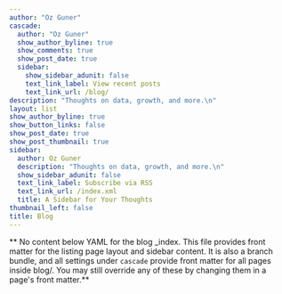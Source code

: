 ```yaml
---
author: "Oz Guner"
cascade:
  author: "Oz Guner"
  show_author_byline: true
  show_comments: true
  show_post_date: true
  sidebar:
    show_sidebar_adunit: false
    text_link_label: View recent posts
    text_link_url: /blog/
description: "Thoughts on data, growth, and more.\n"
layout: list
show_author_byline: true
show_button_links: false
show_post_date: true
show_post_thumbnail: true
sidebar:
  author: Oz Guner
  description: "Thoughts on data, growth, and more.\n"
  show_sidebar_adunit: false
  text_link_label: Subscribe via RSS
  text_link_url: /index.xml
  title: A Sidebar for Your Thoughts
thumbnail_left: false
title: Blog
---
```


** No content below YAML for the blog _index. This file provides front matter for the listing page layout and sidebar content. It is also a branch bundle, and all settings under `cascade` provide front matter for all pages inside blog/. You may still override any of these by changing them in a page's front matter.**
